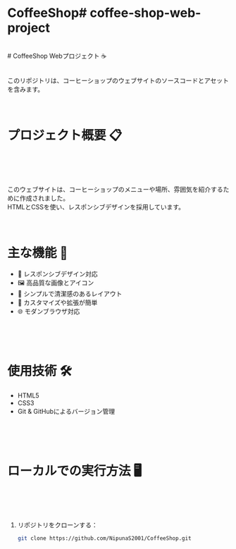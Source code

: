 # CoffeeShop#   c o f f e e - s h o p - w e b - p r o j e c t 
<br>
# CoffeeShop Webプロジェクト ☕️

<br>
<br>

このリポジトリは、コーヒーショップのウェブサイトのソースコードとアセットを含みます。
<br>
<br>
<br>

# プロジェクト概要 📋
<br>
<br>
<br>

このウェブサイトは、コーヒーショップのメニューや場所、雰囲気を紹介するために作成されました。  
HTMLとCSSを使い、レスポンシブデザインを採用しています。
<br>
<br>
<br>

# 主な機能 🚀

- 📱 レスポンシブデザイン対応  
- 🖼️ 高品質な画像とアイコン  
- 🎨 シンプルで清潔感のあるレイアウト  
- 🔧 カスタマイズや拡張が簡単  
- 🌐 モダンブラウザ対応
<br>
<br>
<br>

# 使用技術 🛠️

- HTML5  
- CSS3  
- Git & GitHubによるバージョン管理
<br>
<br>
<br>

# ローカルでの実行方法 🖥️
<br>
<br>
<br>

1. リポジトリをクローンする：  
   ```bash
   git clone https://github.com/NipunaS2001/CoffeeShop.git


 
 

